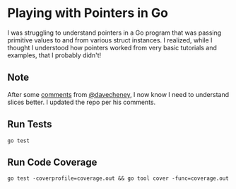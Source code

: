 # Playing with Pointers in Go

I was struggling to understand pointers in a Go program that was passing primitive values to and from various struct instances. I realized, while I thought I understood how pointers worked from very basic tutorials and examples, that I probably didn't!

## Note

After some [comments](https://github.com/miketmoore/golang-pointers/commit/3776c65ded8c9c06b288e208d1753a6451acd985) from [@davecheney](https://twitter.com/davecheney), I now know I need to understand slices better. I updated the repo per his comments.

## Run Tests

```
go test
```

## Run Code Coverage

```
go test -coverprofile=coverage.out && go tool cover -func=coverage.out
```
